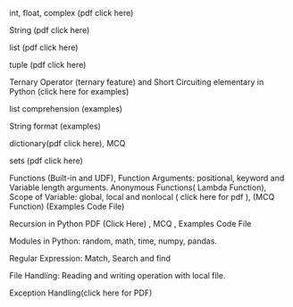 int, float, complex (pdf click here)

String (pdf click here)

list (pdf click here)

tuple (pdf click here)

Ternary Operator (ternary feature) and Short Circuiting elementary in Python (click here for examples)

list comprehension (examples)

String format (examples)

dictionary(pdf click here), MCQ

sets (pdf click here)

Functions (Built-in and UDF), Function Arguments: positional, keyword and Variable length arguments. Anonymous Functions( Lambda Function), Scope of Variable: global, local and nonlocal ( click here for pdf ), (MCQ Function) (Examples Code File)

Recursion in Python PDF (Click Here) , MCQ , Examples Code File

Modules in Python: random, math, time, numpy, pandas.

Regular Expression: Match, Search and find

File Handling: Reading and writing operation with local file.

Exception Handling(click here for PDF)

